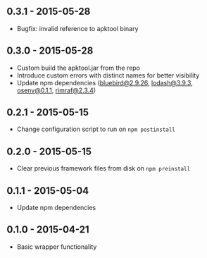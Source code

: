 ## 0.3.1 - 2015-05-28

* Bugfix: invalid reference to apktool binary

## 0.3.0 - 2015-05-28

* Custom build the apktool.jar from the repo
* Introduce custom errors with distinct names for better visibility
* Update npm dependencies (bluebird@2.9.26, lodash@3.9.3, osenv@0.1.1, rimraf@2.3.4)

## 0.2.1 - 2015-05-15

* Change configuration script to run on `npm postinstall`

## 0.2.0 - 2015-05-15

* Clear previous framework files from disk on `npm preinstall`

## 0.1.1 - 2015-05-04

* Update npm dependencies

## 0.1.0 - 2015-04-21

* Basic wrapper functionality
